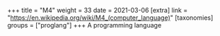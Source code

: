 +++
title = "M4"
weight = 33
date = 2021-03-06
[extra]
link = "https://en.wikipedia.org/wiki/M4_(computer_language)"
[taxonomies]
groups = ["proglang"]
+++
A programming language

